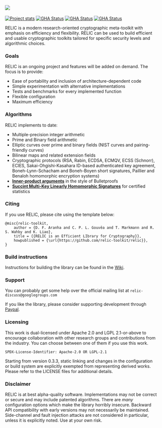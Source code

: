 ![](https://github.com/relic-toolkit/relic/blob/c56f2cc3529da824e76974ccb5d74cb4ff6cdec7/art/rlc_logo.png)
=====

[![Project stats](https://www.openhub.net/p/relic-toolkit/widgets/project_thin_badge.gif)](https://www.openhub.net/p/relic-toolkit)
[![GHA Status](https://github.com/relic-toolkit/relic/actions/workflows/easy.yml/badge.svg)](https://github.com/relic-toolkit/relic/actions/workflows/easy.yml)
[![GHA Status](https://github.com/relic-toolkit/relic/actions/workflows/gmp.yml/badge.svg)](https://github.com/relic-toolkit/relic/actions/workflows/gmp.yml)
[![GHA Status](https://github.com/relic-toolkit/relic/actions/workflows/bls12-381.yml/badge.svg)](https://github.com/relic-toolkit/relic/actions/workflows/bls12-381.yml)


RELIC is a modern research-oriented cryptographic meta-toolkit with emphasis on efficiency and flexibility. RELIC can be used to build efficient and usable cryptographic toolkits tailored for specific security levels and algorithmic choices.

### Goals

RELIC is an ongoing project and features will be added on demand. The focus is to provide:

 * Ease of portability and inclusion of architecture-dependent code
 * Simple experimentation with alternative implementations
 * Tests and benchmarks for every implemented function
 * Flexible configuration
 * Maximum efficiency

### Algorithms

RELIC implements to date:

 * Multiple-precision integer arithmetic
 * Prime and Binary field arithmetic
 * Elliptic curves over prime and binary fields (NIST curves and pairing-friendly curves)
 * Bilinear maps and related extension fields
 * Cryptographic protocols (RSA, Rabin, ECDSA, ECMQV, ECSS (Schnorr), ECIES, Sakai-Ohgishi-Kasahara ID-based authenticated key agreement, Boneh-Lynn-Schacham and Boneh-Boyen short signatures, Paillier and Benaloh homomorphic encryption systems)
 * [**Inner-product arguments**](https://anonymous.4open.science/r/relic-379B/src/cp/relic_cp_ipa.c) in the style of Bulletproofs
 * [**Succint Multi-Key Linearly Homomorphic Signatures**](https://anonymous.4open.science/r/relic-379B/src/cp/relic_cp_smklhs.c) for certified statistics

### Citing

If you use RELIC, please cite using the template below:

    @misc{relic-toolkit,
        author = {D. F. Aranha and C. P. L. Gouvêa and T. Markmann and R. S. Wahby and K. Liao},        
        title = {{RELIC is an Efficient LIbrary for Cryptography}},
        howpublished = {\url{https://github.com/relic-toolkit/relic}},
    }

### Build instructions

Instructions for building the library can be found in the [Wiki](https://github.com/relic-toolkit/relic/wiki/Building).

### Support

You can probably get some help over the official mailing list at `relic-discuss@googlegroups.com`

If you like the library, please consider supporting development through [Paypal](https://www.paypal.com/cgi-bin/webscr?cmd=_donations&business=R7D6ZE3BLMTF2&lc=BR&item_name=RELIC%20Development&currency_code=USD&bn=PP%2dDonationsBF%3abtn_donateCC_LG%2egif%3aNonHosted).

### Licensing

This work is dual-licensed under Apache 2.0 and LGPL 2.1-or-above to encourage collaboration with other research groups and contributions from the industry. You can choose between one of them if you use this work.

`SPDX-License-Identifier: Apache-2.0 OR LGPL-2.1`

Starting from version 0.3.3, static linking and changes in the configuration or build system are explicitly exempted from representing derived works. Please refer to the LICENSE files for additional details.

### Disclaimer

RELIC is at best alpha-quality software. Implementations may not be correct or secure and may include patented algorithms. There are *many* configuration options which make the library horribly insecure. Backward API compatibility with early versions may not necessarily be maintained. Side-channel and fault injection attacks are not considered in particular, unless it is explicitly noted. Use at your own risk.
